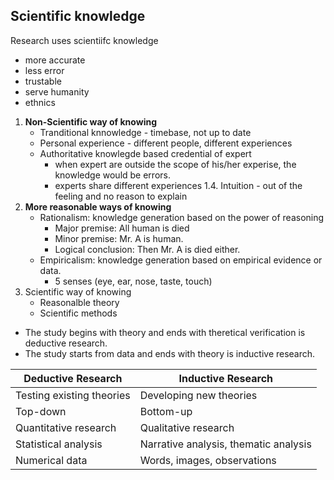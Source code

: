 ## Scientific knowledge
Research uses scientiifc knowledge
- more accurate
- less error
- trustable
- serve humanity
- ethnics

1. __Non-Scientific way of knowing__
   - Tranditional knnowledge - timebase, not up to date
   - Personal experience - different people, different experiences
   - Authoritative knowlegde based credential of expert
     - when expert are outside the scope of his/her experise, the knowledge would be errors.
     - experts share different experiences
   1.4. Intuition - out of the feeling and no reason to explain
2. __More reasonable ways of knowing__
   - Rationalism: knowledge generation based on the power of reasoning
     - Major premise: All human is died
     - Minor premise: Mr. A is human.
     - Logical conclusion: Then Mr. A is died either.
   - Empiricalism: knowledge generation based on empirical evidence or data.
     - 5 senses (eye, ear, nose, taste, touch)
3. Scientific way of knowing
   - Reasonalble theory
   - Scientific methods

- The study begins with theory and ends with theretical verification is  deductive research.
- The study starts from data and ends with theory is inductive research.


| Deductive Research | Inductive Research |
|---|---|
| Testing existing theories | Developing new theories |
| Top-down | Bottom-up |
| Quantitative research | Qualitative research |
| Statistical analysis | Narrative analysis, thematic analysis |
|Numerical data | Words, images, observations |
   

